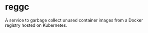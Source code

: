 # reggc

A service to garbage collect unused container images from a Docker registry
hosted on Kubernetes.

